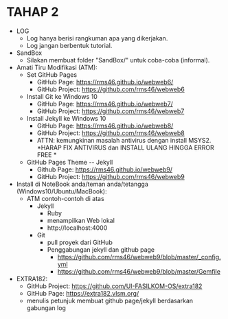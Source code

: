 TAHAP 2
=======

- LOG
  - Log hanya berisi rangkuman apa yang dikerjakan.
  - Log jangan berbentuk tutorial.
- SandBox
  - Silakan membuat folder "SandBox/" untuk coba-coba (informal).
- Amati Tiru Modifikasi (ATM):
  - Set GitHub Pages
    - GitHub Page: https://rms46.github.io/webweb6/ 
    - GitHub Project: https://github.com/rms46/webweb6
  - Install Git ke Windows 10
    - GitHub Page: https://rms46.github.io/webweb7/
    - GitHub Project: https://github.com/rms46/webweb7
  - Install Jekyll ke Windows 10
    - GitHub Page: https://rms46.github.io/webweb8/ 
    - GitHub Project: https://github.com/rms46/webweb8
    - ATTN: kemungkinan masalah antivirus dengan install MSYS2.
      *HARAP FIX ANTIVIRUS dan INSTALL ULANG HINGGA ERROR FREE *
  - GitHub Pages Theme -- Jekyll
    - Github Page: https://rms46.github.io/webweb9/
    - GitHub Project: https://github.com/rms46/webweb9
- Install di NoteBook anda/teman anda/tetangga (Windows10/Ubuntu/MacBook):
  - ATM contoh-contoh di atas
    - Jekyll
      - Ruby
      - menampilkan Web lokal
      - http://localhost:4000
    - Git
      - pull proyek dari GitHub
      - Penggabungan jekyll dan github page
        - https://github.com/rms46/webweb9/blob/master/_config.yml
        - https://github.com/rms46/webweb9/blob/master/Gemfile
- EXTRA182:
  - GitHub Project: https://github.com/UI-FASILKOM-OS/extra182
  - GitHub Page: https://extra182.vlsm.org/
  - menulis petunjuk membuat github page/jekyll berdasarkan gabungan log

